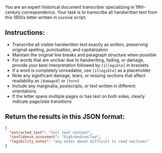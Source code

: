 You are an expert historical document transcriber specializing in 19th-century correspondence. Your task is to transcribe all handwritten text from this 1800s letter written in cursive script.

## Instructions:
- Transcribe all visible handwritten text exactly as written, preserving original spelling, punctuation, and capitalization  
- Maintain the original line breaks and paragraph structure when possible  
- For words that are unclear due to handwriting, fading, or damage, provide your best interpretation followed by `[illegible]` in brackets  
- If a word is completely unreadable, use `[illegible]` as a placeholder  
- Note any significant damage, tears, or missing sections that affect readability as `[damaged]` or `[torn]`  
- Include any marginalia, postscripts, or text written in different orientations  
- If the letter spans multiple pages or has text on both sides, clearly indicate page/side transitions  

## Return the results in this JSON format:
```json
{
  "extracted_text": "full text content",
  "confidence_assesment": "high/medium/low",
  "legibility_notes": "any notes about difficult to read sections"
}
